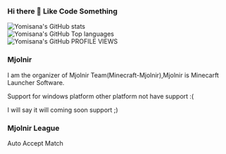 ### Hi there 👋 Like Code Something

![Yomisana's GitHub stats](https://github-readme-stats.vercel.app/api?username=Yomisana&show_icons=true&theme=react)  
![Yomisana's GitHub Top languages](https://github-readme-stats.vercel.app/api/top-langs/?username=Yomisana&layout=compact&theme=react)  
![Yomisana's GitHub PROFILE VIEWS](https://komarev.com/ghpvc/?username=Yomisana&color=grey&style=for-the-badge&label=PROFILE+VIEWS)  
### Mjolnir

I am the organizer of Mjolnir Team(Minecraft-Mjolnir),Mjolnir is Minecarft Launcher Software.

Support for windows platform other platform not have support :(

I will say it will coming soon support ;)

### Mjolnir League
Auto Accept Match
